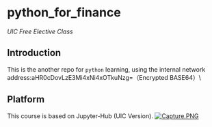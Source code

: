 # python_for_finance
*UIC Free Elective Class*

## Introduction
This is the another repo for `python` learning, using the internal network address:aHR0cDovLzE3Mi4xNi4xOTkuNzg=（Encrypted BASE64）\\

## Platform
This course is based on Jupyter-Hub (UIC Version).
[![Capture.PNG](https://i.loli.net/2018/09/06/5b90bbd051009.png)](https://i.loli.net/2018/09/06/5b90bbd051009.png)
